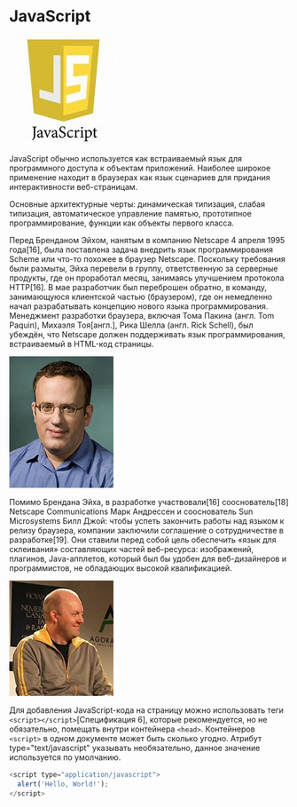 # JavaScript
![alt text](image-3.png)

JavaScript обычно используется как встраиваемый язык для программного доступа к объектам приложений. Наиболее широкое применение находит в браузерах как язык сценариев для придания интерактивности веб-страницам.

Основные архитектурные черты: динамическая типизация, слабая типизация, автоматическое управление памятью, прототипное программирование, функции как объекты первого класса.


Перед Бренданом Эйхом, нанятым в компанию Netscape 4 апреля 1995 года[16], была поставлена задача внедрить язык программирования Scheme или что-то похожее в браузер Netscape. Поскольку требования были размыты, Эйха перевели в группу, ответственную за серверные продукты, где он проработал месяц, занимаясь улучшением протокола HTTP[16]. В мае разработчик был переброшен обратно, в команду, занимающуюся клиентской частью (браузером), где он немедленно начал разрабатывать концепцию нового языка программирования. Менеджмент разработки браузера, включая Тома Пакина (англ. Tom Paquin), Михаэля Тоя[англ.], Рика Шелла (англ. Rick Schell), был убеждён, что Netscape должен поддерживать язык программирования, встраиваемый в HTML-код страницы.

![alt text](image-1.png)


Помимо Брендана Эйха, в разработке участвовали[16] сооснователь[18] Netscape Communications Марк Андрессен и сооснователь Sun Microsystems Билл Джой: чтобы успеть закончить работы над языком к релизу браузера, компании заключили соглашение о сотрудничестве в разработке[19]. Они ставили перед собой цель обеспечить «язык для склеивания» составляющих частей веб-ресурса: изображений, плагинов, Java-апплетов, который был бы удобен для веб-дизайнеров и программистов, не обладающих высокой квалификацией.

![alt text](image-2.png)


Для добавления JavaScript-кода на страницу можно использовать теги ``` <script></script>```[Спецификация 6], которые рекомендуется, но не обязательно, помещать внутри контейнера ```<head>```. Контейнеров ```<script>``` в одном документе может быть сколько угодно. Атрибут type="text/javascript" указывать необязательно, данное значение используется по умолчанию.
```js
<script type="application/javascript">
  alert('Hello, World!');
</script>
```
